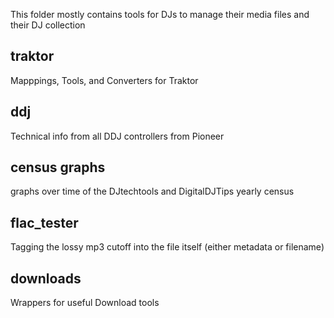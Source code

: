 This folder mostly contains tools for DJs to manage their media files and their DJ collection

## traktor
Mapppings, Tools, and Converters for Traktor

## ddj
Technical info from all DDJ controllers from Pioneer

## census graphs
graphs over time of the DJtechtools and DigitalDJTips yearly census

## flac_tester
Tagging the lossy mp3 cutoff into the file itself (either metadata or filename)

## downloads
Wrappers for useful Download tools
